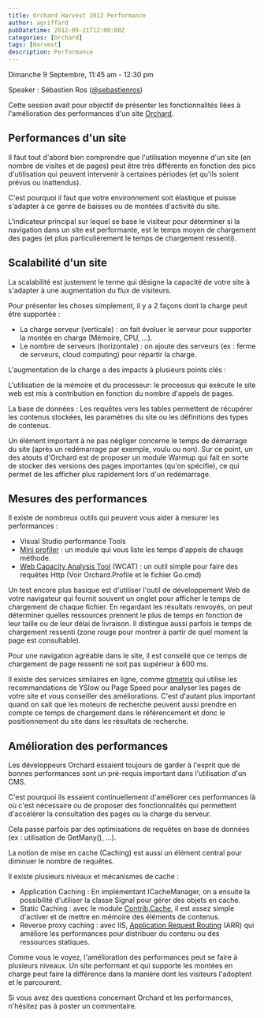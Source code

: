 ```yaml
---
title: Orchard Harvest 2012 Performance
author: agriffard
pubDatetime: 2012-09-21T12:00:00Z
categories: [Orchard]
tags: [Harvest]
description: Performance
---
```


Dimanche 9 Septembre, 11:45 am - 12:30 pm

Speaker : Sébastien Ros ([@sebastienros](https://twitter.com/sebastienros))

Cette session avait pour objectif de présenter les fonctionnalités liées à l'amélioration des performances d'un site [Orchard](http://orchardproject.fr/).

## Performances d'un site

Il faut tout d'abord bien comprendre que l'utilisation moyenne d'un site (en nombre de visites et de pages) peut être très différente en fonction des pics d'utilisation qui peuvent intervenir à certaines périodes (et qu'ils soient prévus ou inattendus).

C'est pourquoi il faut que votre environnement soit élastique et puisse s'adapter à ce genre de baisses ou de montées d'activité du site.

L'indicateur principal sur lequel se base le visiteur pour déterminer si la navigation dans un site est performante, est le temps moyen de chargement des pages (et plus particulièrement le temps de chargement ressenti).

## Scalabilité d'un site

La scalabilité est justement le terme qui désigne la capacité de votre site à s'adapter à une augmentation du flux de visiteurs.

Pour présenter les choses simplement, il y a 2 façons dont la charge peut être supportée :

- La charge serveur (verticale) : on fait évoluer le serveur pour supporter la montée en charge (Mémoire, CPU, …).
- Le nombre de serveurs (horizontale) : on ajoute des serveurs (ex : ferme de serveurs, cloud computing) pour répartir la charge.

L'augmentation de la charge a des impacts à plusieurs points clés :

L'utilisation de la mémoire et du processeur: le processus qui exécute le site web est mis à contribution en fonction du nombre d'appels de pages.

La base de données : Les requêtes vers les tables permettent de récupérer les contenus stockées, les paramètres du site ou les définitions des types de contenus.

Un élément important à ne pas négliger concerne le temps de démarrage du site (après un redémarrage par exemple, voulu ou non). Sur ce point, un des atouts d'Orchard est de proposer un module Warmup qui fait en sorte de stocker des versions des pages importantes (qu'on spécifie), ce qui permet de les afficher plus rapidement lors d'un redémarrage.

## Mesures des performances

Il existe de nombreux outils qui peuvent vous aider à mesurer les performances :

- Visual Studio performance Tools
- [Mini profiler](http://gallery.orchardproject.net/List/Modules/Orchard.Module.Four2n.MiniProfiler) : un module qui vous liste les temps d'appels de chauqe méthode.
- [Web Capacity Analysis Tool](<http://www.google.fr/url?sa=t&rct=j&q=&esrc=s&source=web&cd=1&cad=rja&ved=0CCUQFjAA&url=http%3A%2F%2Fwww.iis.net%2Fdownloads%2Fcommunity%2F2007%2F05%2Fwcat-63-(x86)&ei=NFFcUOuxJ4eb1AXbj4GwCQ&usg=AFQjCNGtBbRen-Fz_OaoisCAk5cBFivVSQ&sig2=VqSGKZrXXIQvTkSHkfeVmw>) (WCAT) : un outil simple pour faire des requêtes Http (Voir Orchard.Profile et le fichier Go.cmd)

Un test encore plus basique est d'utiliser l'outil de développement Web de votre navigateur qui fournit souvent un onglet pour afficher le temps de chargement de chaque fichier. En regardant les résultats renvoyés, on peut déterminer quelles ressources prennent le plus de temps en fonction de leur taille ou de leur délai de livraison. Il distingue aussi parfois le temps de chargement ressenti (zone rouge pour montrer à partir de quel moment la page est consultable).

Pour une navigation agréable dans le site, il est conseilé que ce temps de chargement de page ressenti ne soit pas supérieur à 600 ms.

Il existe des services similaires en ligne, comme [gtmetrix](http://gtmetrix.com/) qui utilise les recommandations de YSlow ou Page Speed pour analyser les pages de votre site et vous conseiller des améliorations. C'est d'autant plus important quand on sait que les moteurs de recherche peuvent aussi prendre en compte ce temps de chargement dans le référencement et donc le positionnement du site dans les résultats de recherche.

## Amélioration des performances

Les développeurs Orchard essaient toujours de garder à l'esprit que de bonnes performances sont un pré-requis important dans l'utilisation d'un CMS.

C'est pourquoi ils essaient continuellement d'améliorer ces performances là où c'est nécessaire ou de proposer des fonctionnalités qui permettent d'accélérer la consultation des pages ou la charge du serveur.

Cela passe parfois par des optimisations de requêtes en base de données (ex : utilisation de GetMany(), …).

La notion de mise en cache (Caching) est aussi un élément central pour diminuer le nombre de requêtes.

Il existe plusieurs niveaux et mécanismes de cache :

- Application Caching : En implémentant ICacheManager, on a ensuite la possibilité d'utiliser la classe Signal pour gérer des objets en cache.
- Static Caching : avec le module [Contrib.Cache](http://gallery.orchardproject.net/List/Modules/Orchard.Module.Contrib.Cache), il est assez simple d'activer et de mettre en mémoire des éléments de contenus.
- Reverse proxy caching : avec IIS, [Application Request Routing](http://www.iis.net/downloads/microsoft/application-request-routing) (ARR) qui améliore les performances pour distribuer du contenu ou des ressources statiques.

Comme vous le voyez, l'amélioration des performances peut se faire à plusieurs niveaux. Un site performant et qui supporte les montées en charge peut faire la différence dans la manière dont les visiteurs l'adoptent et le parcourent.

Si vous avez des questions concernant Orchard et les performances, n'hésitez pas à poster un commentaire.
